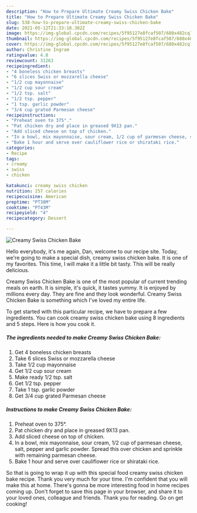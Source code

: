 ```yaml
---
description: "How to Prepare Ultimate Creamy Swiss Chicken Bake"
title: "How to Prepare Ultimate Creamy Swiss Chicken Bake"
slug: 538-how-to-prepare-ultimate-creamy-swiss-chicken-bake
date: 2021-05-12T21:33:18.302Z
image: https://img-global.cpcdn.com/recipes/5f95127e8fcaf507/680x482cq70/creamy-swiss-chicken-bake-recipe-main-photo.jpg
thumbnail: https://img-global.cpcdn.com/recipes/5f95127e8fcaf507/680x482cq70/creamy-swiss-chicken-bake-recipe-main-photo.jpg
cover: https://img-global.cpcdn.com/recipes/5f95127e8fcaf507/680x482cq70/creamy-swiss-chicken-bake-recipe-main-photo.jpg
author: Christine Ingram
ratingvalue: 4.8
reviewcount: 31263
recipeingredient:
- "4 boneless chicken breasts"
- "6 slices Swiss or mozzarella cheese"
- "1/2 cup mayonnaise"
- "1/2 cup sour cream"
- "1/2 tsp. salt"
- "1/2 tsp. pepper"
- "1 tsp. garlic powder"
- "3/4 cup grated Parmesan cheese"
recipeinstructions:
- "Preheat oven to 375°."
- "Pat chicken dry and place in greased 9X13 pan."
- "Add sliced cheese on top of chicken."
- "In a bowl, mix mayonnaise, sour cream, 1/2 cup of parmesan cheese, salt, pepper and garlic powder. Spread this over chicken and sprinkle with remaining parmesan cheese."
- "Bake 1 hour and serve over cauliflower rice or shirataki rice."
categories:
- Recipe
tags:
- creamy
- swiss
- chicken

katakunci: creamy swiss chicken 
nutrition: 257 calories
recipecuisine: American
preptime: "PT38M"
cooktime: "PT43M"
recipeyield: "4"
recipecategory: Dessert

---
```



![Creamy Swiss Chicken Bake](https://img-global.cpcdn.com/recipes/5f95127e8fcaf507/680x482cq70/creamy-swiss-chicken-bake-recipe-main-photo.jpg)

Hello everybody, it's me again, Dan, welcome to our recipe site. Today, we're going to make a special dish, creamy swiss chicken bake. It is one of my favorites. This time, I will make it a little bit tasty. This will be really delicious.



Creamy Swiss Chicken Bake is one of the most popular of current trending meals on earth. It is simple, it's quick, it tastes yummy. It is enjoyed by millions every day. They are fine and they look wonderful. Creamy Swiss Chicken Bake is something which I've loved my entire life.


To get started with this particular recipe, we have to prepare a few ingredients. You can cook creamy swiss chicken bake using 8 ingredients and 5 steps. Here is how you cook it.

<!--inarticleads1-->

##### The ingredients needed to make Creamy Swiss Chicken Bake:

1. Get 4 boneless chicken breasts
1. Take 6 slices Swiss or mozzarella cheese
1. Take 1/2 cup mayonnaise
1. Get 1/2 cup sour cream
1. Make ready 1/2 tsp. salt
1. Get 1/2 tsp. pepper
1. Take 1 tsp. garlic powder
1. Get 3/4 cup grated Parmesan cheese




<!--inarticleads2-->

##### Instructions to make Creamy Swiss Chicken Bake:

1. Preheat oven to 375°.
1. Pat chicken dry and place in greased 9X13 pan.
1. Add sliced cheese on top of chicken.
1. In a bowl, mix mayonnaise, sour cream, 1/2 cup of parmesan cheese, salt, pepper and garlic powder. Spread this over chicken and sprinkle with remaining parmesan cheese.
1. Bake 1 hour and serve over cauliflower rice or shirataki rice.




So that is going to wrap it up with this special food creamy swiss chicken bake recipe. Thank you very much for your time. I'm confident that you will make this at home. There's gonna be more interesting food in home recipes coming up. Don't forget to save this page in your browser, and share it to your loved ones, colleague and friends. Thank you for reading. Go on get cooking!
